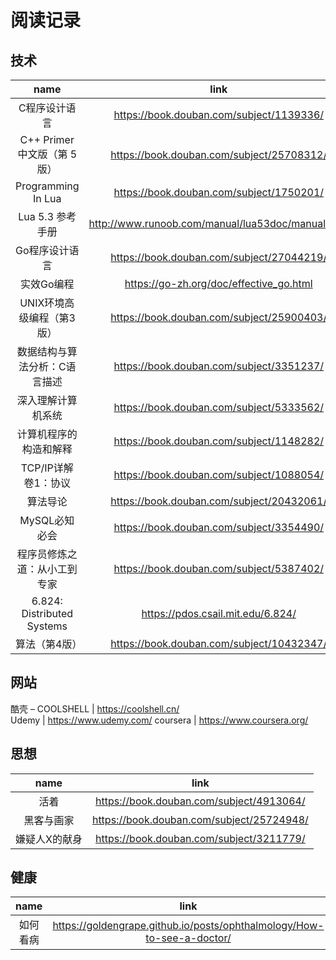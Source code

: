 

# 阅读记录

## 技术

name | link | website| progress
:-: | :-: | :-: | :-:
C程序设计语言 | https://book.douban.com/subject/1139336/ | | ★
C++ Primer 中文版（第 5 版）| https://book.douban.com/subject/25708312/ | | ★
Programming In Lua | https://book.douban.com/subject/1750201/ | | ★★
Lua 5.3 参考手册 | http://www.runoob.com/manual/lua53doc/manual.html | | ★★
Go程序设计语言 | https://book.douban.com/subject/27044219/ | http://www.gopl.io/ | ★
实效Go编程 | https://go-zh.org/doc/effective_go.html | | ★
UNIX环境高级编程（第3版）| https://book.douban.com/subject/25900403/ | |  
数据结构与算法分析：C语言描述 | https://book.douban.com/subject/3351237/ | |  
深入理解计算机系统 | https://book.douban.com/subject/5333562/ | |  
计算机程序的构造和解释 | https://book.douban.com/subject/1148282/ | |   
TCP/IP详解 卷1：协议 | https://book.douban.com/subject/1088054/ | |  
算法导论 | https://book.douban.com/subject/20432061/ | |  
MySQL必知必会 | https://book.douban.com/subject/3354490/ | | ★  
程序员修炼之道：从小工到专家 | https://book.douban.com/subject/5387402/ | |   
6.824: Distributed Systems | https://pdos.csail.mit.edu/6.824/ | | learn english  
算法（第4版） | https://book.douban.com/subject/10432347/ |  https://algs4.cs.princeton.edu/home/ |  


## 网站

酷壳 – COOLSHELL | https://coolshell.cn/  
Udemy | https://www.udemy.com/
coursera | https://www.coursera.org/

## 思想

name | link 
:-: | :-:
活着 | https://book.douban.com/subject/4913064/
黑客与画家 | https://book.douban.com/subject/25724948/
嫌疑人X的献身 | https://book.douban.com/subject/3211779/

## 健康

name | link
:-: | :-:
如何看病 | https://goldengrape.github.io/posts/ophthalmology/How-to-see-a-doctor/